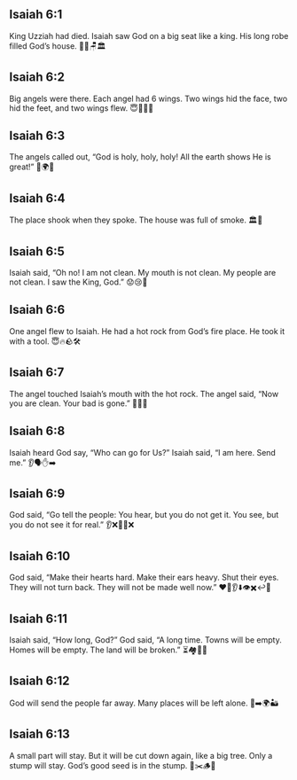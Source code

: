 ## Isaiah 6:1
King Uzziah had died. Isaiah saw God on a big seat like a king. His long robe filled God’s house. 👑👀🪑🏛️
## Isaiah 6:2
Big angels were there. Each angel had 6 wings. Two wings hid the face, two hid the feet, and two wings flew. 😇🪽🪽🪽
## Isaiah 6:3
The angels called out, “God is holy, holy, holy! All the earth shows He is great!” 📣🌍✨
## Isaiah 6:4
The place shook when they spoke. The house was full of smoke. 🏛️💨
## Isaiah 6:5
Isaiah said, “Oh no! I am not clean. My mouth is not clean. My people are not clean. I saw the King, God.” 😟😢👑
## Isaiah 6:6
One angel flew to Isaiah. He had a hot rock from God’s fire place. He took it with a tool. 😇🔥🪨🛠️
## Isaiah 6:7
The angel touched Isaiah’s mouth with the hot rock. The angel said, “Now you are clean. Your bad is gone.” 👄🔥✅
## Isaiah 6:8
Isaiah heard God say, “Who can go for Us?” Isaiah said, “I am here. Send me.” 👂🗣️✋➡️
## Isaiah 6:9
God said, “Go tell the people: You hear, but you do not get it. You see, but you do not see it for real.” 👂❌🧠👀❌
## Isaiah 6:10
God said, “Make their hearts hard. Make their ears heavy. Shut their eyes. They will not turn back. They will not be made well now.” ❤️🧱👂⬇️👁️✖️↩️🚫
## Isaiah 6:11
Isaiah said, “How long, God?” God said, “A long time. Towns will be empty. Homes will be empty. The land will be broken.” ⏳🏘️🚫🌾
## Isaiah 6:12
God will send the people far away. Many places will be left alone. 🧍➡️🌍🏜️
## Isaiah 6:13
A small part will stay. But it will be cut down again, like a big tree. Only a stump will stay. God’s good seed is in the stump. 🌳✂️🪵🌱

